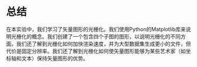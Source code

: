 # 总结

在本实验中，我们学习了矢量图形的光栅化。我们使用Python的Matplotlib库来说明光栅化的概念。我们创建了一个包含四个子图的图形，以说明光栅化的不同方面。我们还了解到光栅化如何加快渲染速度，并为大型数据集生成更小的文件，但代价是固定分辨率。我们还了解到光栅化如何使矢量图形能够为某些艺术家（如坐标轴和文本）保持矢量图形的优势。
